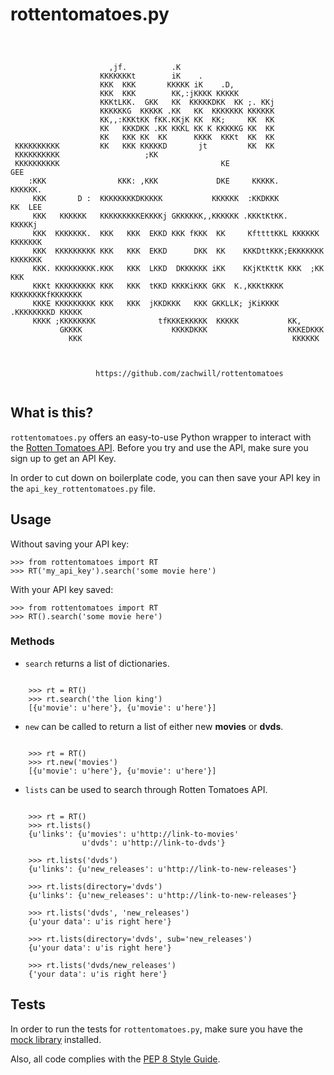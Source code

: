 rottentomatoes.py
================

<pre><code>


                      ,jf.          .K                                          
                    KKKKKKKt        iK    .                                     
                    KKK  KKK       KKKKK iK    .D,                              
                    KKK  KKK        KK,:jKKKK KKKKK                             
                    KKKtLKK.  GKK   KK  KKKKKDKK  KK ;. KKj                     
                    KKKKKKG  KKKKK .KK   KK  KKKKKKK KKKKKK                     
                    KK,,:KKKtKK fKK.KKjK KK  KK;     KK  KK                     
                    KK   KKKDKK .KK KKKL KK K KKKKKG KK  KK                     
                    KK   KKK KK  KK      KKKK  KKKt  KK  KK                     
 KKKKKKKKKK         KK   KKK KKKKKD       jt         KK  KK                     
 KKKKKKKKKK                   ;KK                                               
 KKKKKKKKKK                                    KE                        GEE    
    :KKK                KKK: ,KKK             DKE     KKKKK.           KKKKKK.  
     KKK       D :  KKKKKKKKDKKKKK           KKKKKK  :KKDKKK           KK  LEE  
     KKK   KKKKKK   KKKKKKKKKEKKKKj GKKKKKK,,KKKKKK .KKKtKtKK.         KKKKKj   
     KKK  KKKKKKK.  KKK   KKK  EKKD KKK fKKK  KK     KfttttKKL KKKKKK  KKKKKKK  
     KKK  KKKKKKKKK KKK   KKK  EKKD      DKK  KK    KKKDttKKK;EKKKKKKK  KKKKKKK 
     KKK. KKKKKKKKK.KKK   KKK  LKKD  DKKKKKK iKK    KKjKtKttK KKK  ;KK      KKK 
     KKKt KKKKKKKKK KKK   KKK  tKKD KKKKiKKK GKK  K.,KKKtKKKK KKKKKKKKfKKKKKKK  
     KKKE KKKKKKKKK KKK   KKK  jKKDKKK   KKK GKKLLK; jKiKKKK .KKKKKKKKD KKKKK   
     KKKK ;KKKKKKKK              tfKKKEKKKKK  KKKKK           KK,               
           GKKKK                    KKKKDKKK                  KKKEDKKK          
             KKK                                               KKKKKK           



                   https://github.com/zachwill/rottentomatoes

</code></pre>


What is this?
------------

`rottentomatoes.py` offers an easy-to-use Python wrapper to interact with the
[Rotten Tomatoes API](http://developer.rottentomatoes.com/). Before you try and
use the API, make sure you sign up to get an API Key.

In order to cut down on boilerplate code, you can then save your API key in the
`api_key_rottentomatoes.py` file.


Usage
-----

Without saving your API key:

    >>> from rottentomatoes import RT
    >>> RT('my_api_key').search('some movie here')

With your API key saved:

    >>> from rottentomatoes import RT
    >>> RT().search('some movie here')

### Methods

* `search` returns a list of dictionaries.
<pre><code>
    >>> rt = RT()
    >>> rt.search('the lion king')
    [{u'movie': u'here'}, {u'movie': u'here'}]
</code></pre>

* `new` can be called to return a list of either new **movies** or **dvds**.
<pre><code>
    >>> rt = RT()
    >>> rt.new('movies')
    [{u'movie': u'here'}, {u'movie': u'here'}]
</code></pre>

* `lists` can be used to search through Rotten Tomatoes API.
<pre><code>
    >>> rt = RT()
    >>> rt.lists()
    {u'links': {u'movies': u'http://link-to-movies'
                u'dvds': u'http://link-to-dvds'}

    >>> rt.lists('dvds')
    {u'links': {u'new_releases': u'http://link-to-new-releases'}

    >>> rt.lists(directory='dvds')
    {u'links': {u'new_releases': u'http://link-to-new-releases'}

    >>> rt.lists('dvds', 'new_releases')
    {u'your data': u'is right here'}

    >>> rt.lists(directory='dvds', sub='new_releases')
    {u'your data': u'is right here'}

    >>> rt.lists('dvds/new_releases')
    {'your data': u'is right here'}
</code></pre>


Tests
-----

In order to run the tests for `rottentomatoes.py`, make sure you have the
[mock library](http://pypi.python.org/pypi/mock) installed.

Also, all code complies with the [PEP 8 Style Guide](http://www.python.org/dev/peps/pep-0008/).
